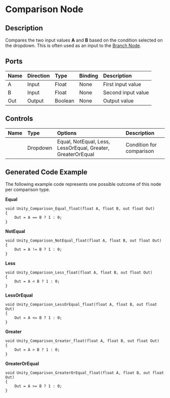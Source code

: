 # Comparison Node

## Description

Compares the two input values **A** and **B** based on the condition selected on the dropdown. This is often used as an input to the [Branch Node](Branch-Node.md).

## Ports

| Name        | Direction           | Type  | Binding | Description |
|:------------ |:-------------|:-----|:---|:---|
| A      | Input | Float    | None | First input value |
| B      | Input | Float    | None | Second input value |
| Out  | Output  | Boolean  | None | Output value |

## Controls

| Name        | Type           | Options  | Description |
|:------------ |:-------------|:-----|:---|
|      | Dropdown | Equal, NotEqual, Less, LessOrEqual, Greater, GreaterOrEqual | Condition for comparison |

## Generated Code Example

The following example code represents one possible outcome of this node per comparison type.

**Equal**

```
void Unity_Comparison_Equal_float(float A, float B, out float Out)
{
    Out = A == B ? 1 : 0;
}
```

**NotEqual**

```
void Unity_Comparison_NotEqual_float(float A, float B, out float Out)
{
    Out = A != B ? 1 : 0;
}
```

**Less**

```
void Unity_Comparison_Less_float(float A, float B, out float Out)
{
    Out = A < B ? 1 : 0;
}
```

**LessOrEqual**

```
void Unity_Comparison_LessOrEqual_float(float A, float B, out float Out)
{
    Out = A <= B ? 1 : 0;
}
```

**Greater**

```
void Unity_Comparison_Greater_float(float A, float B, out float Out)
{
    Out = A > B ? 1 : 0;
}
```

**GreaterOrEqual**

```
void Unity_Comparison_GreaterOrEqual_float(float A, float B, out float Out)
{
    Out = A >= B ? 1 : 0;
}
```